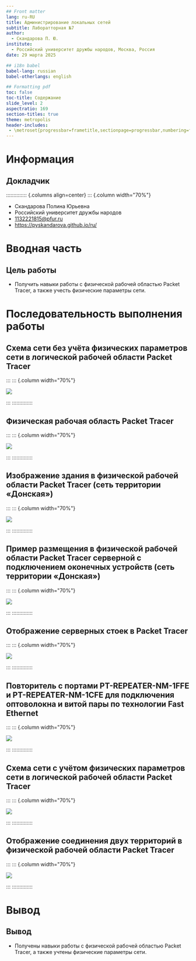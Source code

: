 ```yaml
---
## Front matter
lang: ru-RU
title: Администрирование локальных сетей
subtitle: Лаборатторная №7
author:
  - Скандарова П. Ю.
institute:
  - Российский университет дружбы народов, Москва, Россия
date: 29 марта 2025

## i18n babel
babel-lang: russian
babel-otherlangs: english

## Formatting pdf
toc: false
toc-title: Содержание
slide_level: 2
aspectratio: 169
section-titles: true
theme: metropolis
header-includes:
 - \metroset{progressbar=frametitle,sectionpage=progressbar,numbering=fraction}
---
```


# Информация

## Докладчик

:::::::::::::: {.columns align=center}
::: {.column width="70%"}

  * Скандарова Полина Юрьевна
  * Российский университет дружбы народов
  * [1132221815@pfur.ru](mailto:1132221815@pfur.ru)
  * <https://pyskandarova.github.io/ru/>


# Вводная часть

## Цель работы

- Получить навыки работы с физической рабочей областью Packet Tracer, а также учесть физические параметры сети.

# Последовательность выполнения работы


## Cхема сети без учёта физических параметров сети в логической рабочей области Packet Tracer

:::
::: {.column width="70%"}

![](./image/1.PNG)

:::
::::::::::::::

## Физическая рабочая область Packet Tracer

:::
::: {.column width="70%"}

![](./image/2.PNG)

:::
::::::::::::::

## Изображение здания в физической рабочей области Packet Tracer (сеть территории «Донская»)

:::
::: {.column width="70%"}

![](./image/3.PNG)

:::
::::::::::::::

## Пример размещения в физической рабочей области Packet Tracer серверной с подключением оконечных устройств (сеть территории «Донская»)

:::
::: {.column width="70%"}

![](./image/4.PNG)

:::
::::::::::::::

## Отображение серверных стоек в Packet Tracer

:::
::: {.column width="70%"}

![](./image/5.PNG)

:::
::::::::::::::

## Повторитель с портами PT-REPEATER-NM-1FFE и PT-REPEATER-NM-1CFE для подключения оптоволокна и витой пары по технологии Fast Ethernet

:::
::: {.column width="70%"}

![](./image/6.PNG)

:::
::::::::::::::

## Схема сети с учётом физических параметров сети в логической рабочей области Packet Tracer

:::
::: {.column width="70%"}

![](./image/7.PNG)

:::
::::::::::::::

## Отображение соединения двух территорий в физической рабочей области Packet Tracer

:::
::: {.column width="70%"}

![](./image/8.PNG)

:::
::::::::::::::

# Вывод

## Вывод

- Получены навыки работы с физической рабочей областью Packet Tracer, а также учтены физические параметры сети.
